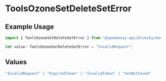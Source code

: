 # ToolsOzoneSetDeleteSetError

## Example Usage

```typescript
import { ToolsOzoneSetDeleteSetError } from "@speakeasy-api/bluesky/models/errors";

let value: ToolsOzoneSetDeleteSetError = "InvalidRequest";
```

## Values

```typescript
"InvalidRequest" | "ExpiredToken" | "InvalidToken" | "SetNotFound"
```